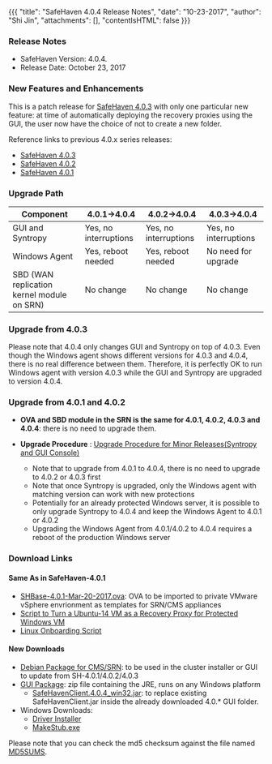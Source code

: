 {{{
  "title": "SafeHaven 4.0.4 Release Notes",
  "date": "10-23-2017",
  "author": "Shi Jin",
  "attachments": [],
  "contentIsHTML": false
}}}

### Release Notes

- SafeHaven Version: 4.0.4.
- Release Date: October 23, 2017

### New Features and Enhancements

This is a patch release for [SafeHaven 4.0.3](safehaven-4.0.3-release.md) with only one particular new feature: at time of automatically deploying the recovery proxies using the GUI, the user now have the choice of not to create a new folder.

Reference links to previous 4.0.x series releases:
*  [SafeHaven 4.0.3](safehaven-4.0.3-release.md)
*  [SafeHaven 4.0.2](safehaven-4.0.2-release.md)
*  [SafeHaven 4.0.1](safehaven-4.0.1-release.md)



 
 ### Upgrade Path 

|Component|4.0.1->4.0.4|4.0.2->4.0.4|4.0.3->4.0.4
|----|----|----|----| 
|GUI and Syntropy|Yes, no interruptions|Yes, no interruptions|Yes, no interruptions|
|Windows Agent|Yes, reboot needed|Yes, reboot needed|No need for upgrade|
|SBD (WAN replication kernel module on SRN)|No change|No change| No change|

### Upgrade from 4.0.3

Please note that 4.0.4 only changes GUI and Syntropy on top of 4.0.3. Even though the Windows agent shows different versions for 4.0.3 and 4.0.4, there is no real difference between them. Therefore, it is perfectly OK to run Windows agent with version 4.0.3 while the GUI and Syntropy are upgraded to version 4.0.4.

### Upgrade from 4.0.1 and 4.0.2

* **OVA and SBD module in the SRN is the same for 4.0.1, 4.0.2, 4.0.3 and 4.0.4**: there is no need to upgrade them.

* **Upgrade Procedure** : [Upgrade Procedure for Minor Releases(Syntropy and GUI Console)](Upgrade-Procedure-for-Minor-Releases-Syntropy-and-GUI.md)
  * Note that to upgrade from 4.0.1 to 4.0.4, there is no need to upgrade to 4.0.2 or 4.0.3 first
  * Note that once Syntropy is upgraded, only the Windows agent with matching version can work with new protections
  * Potentially for an already protected Windows server, it is possible to only upgrade Syntropy to 4.0.4 and keep the Windows Agent to 4.0.1 or 4.0.2
  * Upgrading the Windows Agent from 4.0.1/4.0.2 to 4.0.4 requires a reboot of the production Windows server

### Download Links

#### Same As in SafeHaven-4.0.1

* [SHBase-4.0.1-Mar-20-2017.ova](https://download.safehaven.ctl.io/SH-4.0.1/SHBase-4.0.1-Mar-20-2017.ova): OVA to be imported to private VMware vSphere envrionment as templates for SRN/CMS appliances
* [Script to Turn a Ubuntu-14 VM as a Recovery Proxy for Protected Windows VM](https://download.safehaven.ctl.io/SH-4.0.1/makestub_for_windows.sh)
* [Linux Onboarding Script](./linux-onboarding-releases.md)

#### New Downloads

* [Debian Package for CMS/SRN](https://download.safehaven.ctl.io/SH-4.0.4/safehaven-4.0.4.deb): to be used in the cluster installer or GUI to update from SH-4.0.1/4.0.2/4.0.3
* [GUI Package](https://download.safehaven.ctl.io/SH-4.0.4/SafeHavenConsole-4.0.4.zip): zip file containing the JRE, runs on any Windows platform
  * [SafeHavenClient.4.0.4_win32.jar](https://download.safehaven.ctl.io/SH-4.0.4/SafeHavenClient.4.0.4_win32.jar): to replace existing SafeHavenClient.jar inside the already downloaded 4.0.* GUI folder.
* Windows Downloads:
  * [Driver Installer](https://download.safehaven.ctl.io/SH-4.0.4/safehaven_windows_driver-4.0.4.exe)
  * [MakeStub.exe](https://download.safehaven.ctl.io/SH-4.0.4/MakeStub-4.0.4.exe)
  
Please note that you can check the md5 checksum against the file named [MD5SUMS](https://download.safehaven.ctl.io/SH-4.0.4/MD5SUMS).

